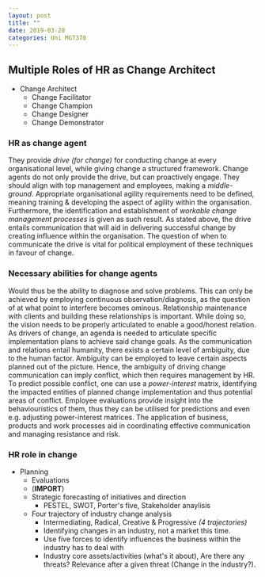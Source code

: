 ```yaml
---
layout: post
title: ""
date: 2019-03-28
categories: Uni MGT370
---
```


## Multiple Roles of HR as Change Architect

* Change Architect
    - Change Facilitator
    - Change Champion
    - Change Designer
    - Change Demonstrator

### HR as change agent
They provide *drive* *(for change)* for conducting change at every
organisational level, while giving change a structured framework. Change agents
do not only provide the drive, but can proactively engage. They should align
with top management and employees, making a *middle-ground*. Appropriate
organisational agility requirements need to be defined, meaning training &
developing the aspect of agility within the organisation. Furthermore, the
identification and establishment of *workable change management processes* is
given as such result. As stated above, the drive entails communication that will
aid in delivering successful change by creating influence within the
organisation. The question of when to communicate the drive is vital for
political employment of these techniques in favour of change.

### Necessary abilities for change agents
Would thus be the ability to diagnose and solve problems. This can only be
achieved by employing continuous observation/diagnosis, as the question of at
what point to interfere becomes ominous. Relationship maintenance with clients
and building these relationships is important. While doing so, the vision needs
to be properly articulated to enable a good/honest relation. As drivers of
change, an agenda is needed to articulate specific implementation plans to
achieve said change goals. As the communication and relations entail humanity,
there exists a certain level of ambiguity, due to the human factor. Ambiguity
can be employed to leave certain aspects planned out of the picture. Hence,
the ambiguity of driving change communication can imply conflict, which then
requires management by HR. To predict possible conflict, one can use a
*power-interest* matrix, identifying the impacted entities of planned change
implementation and thus potential areas of conflict. Employee evaluations
provide insight into the behaviouristics of them, thus they can be utilised for
predictions and even e.g. adjusting power-interest matrices. The application of
business, products and work processes aid in coordinating effective
communication and managing resistance and risk.

### HR role in change

- Planning
    - Evaluations 
    - (**IMPORT**)
    - Strategic forecasting of initiatives and direction
        - PESTEL, SWOT, Porter's five, Stakeholder anaylisis
    - Four trajectory of industry change analysis 
        - Intermediating, Radical, Creative & Progressive *(4 trajectories)*
        - Identifying changes in an industry, not a market this time.
        - Use five forces to identify influences the business within the
          industry has to deal with
        - Industry core assets/activities (what's it about), Are there any
          threats? Relevance after a given threat (Change in the industry?).
    
